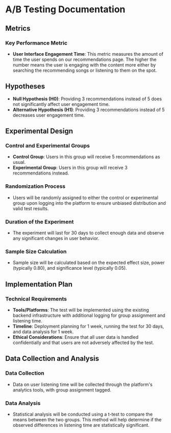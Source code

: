 
# A/B Testing Documentation

## Metrics

### Key Performance Metric
- **User Interface Engagement Time**: This metric measures the amount of time the user spends on our recommendations page. The higher the number means the user is engaging 
with the content more either by searching the recommending songs or listening to them on the spot. 

## Hypotheses

- **Null Hypothesis (H0)**: Providing 3 recommendations instead of 5 does not significantly affect user engagement time.
- **Alternative Hypothesis (H1)**: Providing 3 recommendations instead of 5 decreases user engagement time.

## Experimental Design

### Control and Experimental Groups
- **Control Group**: Users in this group will receive 5 recommendations as usual.
- **Experimental Group**: Users in this group will receive 3 recommendations instead.

### Randomization Process
- Users will be randomly assigned to either the control or experimental group upon logging into the platform to ensure unbiased distribution and valid test results.

### Duration of the Experiment
- The experiment will last for 30 days to collect enough data and observe any significant changes in user behavior.

### Sample Size Calculation
- Sample size will be calculated based on the expected effect size, power (typically 0.80), and significance level (typically 0.05).

## Implementation Plan

### Technical Requirements
- **Tools/Platforms**: The test will be implemented using the existing backend infrastructure with additional logging for group assignment and listening time.
- **Timeline**: Deployment planning for 1 week, running the test for 30 days, and data analysis for 1 week.
- **Ethical Considerations**: Ensure that all user data is handled confidentially and that users are not adversely affected by the test.

## Data Collection and Analysis

### Data Collection
- Data on user listening time will be collected through the platform's analytics tools, with group assignment tagged.

### Data Analysis
- Statistical analysis will be conducted using a t-test to compare the means between the two groups. This method will help determine if the observed differences in listening time are statistically significant.

